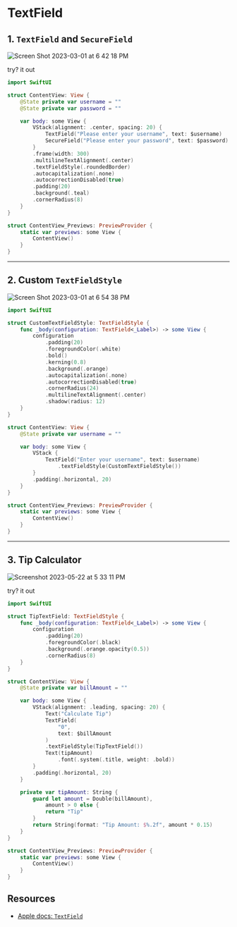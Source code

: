 # TextField 

## 1. `TextField` and `SecureField`

![Screen Shot 2023-03-01 at 6 42 18 PM](https://user-images.githubusercontent.com/1819208/222292240-f164411c-114c-4328-9f1a-abb4b7189d48.png)


try? it out

```swift
import SwiftUI

struct ContentView: View {
    @State private var username = ""
    @State private var password = ""

    var body: some View {
        VStack(alignment: .center, spacing: 20) {
            TextField("Please enter your username", text: $username)
            SecureField("Please enter your password", text: $password)
        }
        .frame(width: 300)
        .multilineTextAlignment(.center)
        .textFieldStyle(.roundedBorder)
        .autocapitalization(.none)
        .autocorrectionDisabled(true)
        .padding(20)
        .background(.teal)
        .cornerRadius(8)
    }
}

struct ContentView_Previews: PreviewProvider {
    static var previews: some View {
        ContentView()
    }
}
```

***

## 2. Custom `TextFieldStyle` 

![Screen Shot 2023-03-01 at 6 54 38 PM](https://user-images.githubusercontent.com/1819208/222294144-f1705dd3-9492-4e02-9f6a-97d67303f772.png)

```swift
import SwiftUI

struct CustomTextFieldStyle: TextFieldStyle {
    func _body(configuration: TextField<_Label>) -> some View {
        configuration
            .padding(20)
            .foregroundColor(.white)
            .bold()
            .kerning(0.8)
            .background(.orange)
            .autocapitalization(.none)
            .autocorrectionDisabled(true)
            .cornerRadius(24)
            .multilineTextAlignment(.center)
            .shadow(radius: 12)
    }
}

struct ContentView: View {
    @State private var username = ""

    var body: some View {
        VStack {
            TextField("Enter your username", text: $username)
                .textFieldStyle(CustomTextFieldStyle())
        }
        .padding(.horizontal, 20)
    }
}

struct ContentView_Previews: PreviewProvider {
    static var previews: some View {
        ContentView()
    }
}
```

***

## 3. Tip Calculator 

![Screenshot 2023-05-22 at 5 33 11 PM](https://github.com/alexpaul/SwiftUI/assets/1819208/4efb7b31-5efe-4687-921b-ea8e44bdca19)


try? it out 

```swift
import SwiftUI

struct TipTextField: TextFieldStyle {
    func _body(configuration: TextField<_Label>) -> some View {
        configuration
            .padding(20)
            .foregroundColor(.black)
            .background(.orange.opacity(0.5))
            .cornerRadius(8)
    }
}

struct ContentView: View {
    @State private var billAmount = ""

    var body: some View {
        VStack(alignment: .leading, spacing: 20) {
            Text("Calculate Tip")
            TextField(
                "0",
                text: $billAmount
            )
            .textFieldStyle(TipTextField())
            Text(tipAmount)
                .font(.system(.title, weight: .bold))
        }
        .padding(.horizontal, 20)
    }

    private var tipAmount: String {
        guard let amount = Double(billAmount),
            amount > 0 else {
            return "Tip"
        }
        return String(format: "Tip Amount: $%.2f", amount * 0.15)
    }
}

struct ContentView_Previews: PreviewProvider {
    static var previews: some View {
        ContentView()
    }
}
```

## Resources

* [Apple docs: `TextField`](https://developer.apple.com/documentation/swiftui/textfield)
